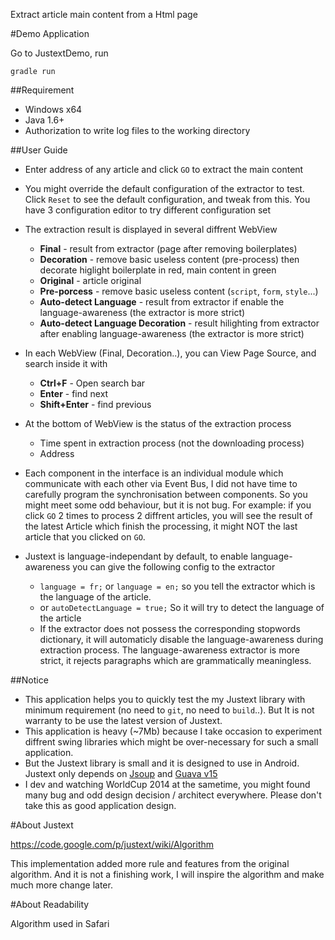 Extract article main content from a Html page

#Demo Application

Go to JustextDemo, run 

    gradle run

##Requirement

- Windows x64
- Java 1.6+
- Authorization to write log files to the working directory

##User Guide

- Enter address of any article and click `GO` to extract the main content
- You might override the default configuration of the extractor to test. Click `Reset` to see the default configuration, and tweak from this. You have 3 configuration editor to try different configuration set
- The extraction result is displayed in several diffrent WebView 
    + **Final** - result from extractor (page after removing boilerplates)
    + **Decoration** - remove basic useless content (pre-process) then decorate higlight boilerplate in red, main content in green
    + **Original** - article original
    + **Pre-porcess** - remove basic useless content (`script`, `form`, `style`...)
    + **Auto-detect Language** - result from extractor if enable the language-awareness (the extractor is more strict)
    + **Auto-detect Language Decoration** - result hilighting from extractor after enabling language-awareness (the extractor is more strict)

- In each WebView (Final, Decoration..), you can View Page Source, and search inside it with
    + **Ctrl+F** - Open search bar
    + **Enter** - find next
    + **Shift+Enter** - find previous

- At the bottom of WebView is the status of the extraction process
    + Time spent in extraction process (not the downloading process)
    + Address

- Each component in the interface is an individual module which communicate with each other via Event Bus, I did not have time to carefully program the synchronisation between components. So you might meet some odd behaviour, but it is not bug. For example: if you click `GO` 2 times to process 2 diffrent articles, you will see the result of the latest Article which finish the processing, it might NOT the last article that you clicked on `GO`.

- Justext is language-independant by default, to enable language-awareness you can give the following config to the extractor
    +  `language = fr;` or `language = en;` so you tell the extractor which is the language of the article.
    +  or `autoDetectLanguage = true;` So it will try to detect the language of the article
    +  If the extractor does not possess the corresponding stopwords dictionary, it will automaticly disable the language-awareness during extraction process. The language-awareness extractor is more strict, it rejects paragraphs which are grammatically meaningless.

##Notice

- This application helps you to quickly test the my Justext library with minimum requirement (no need to `git`, no need to `build`..). But It is not warranty to be use the latest version of Justext.
- This application is heavy (~7Mb) because I take occasion to experiment diffrent swing libraries which might be over-necessary for such a small application.
- But the Justext library is small and it is designed to use in Android. Justext only depends on [Jsoup](http://jsoup.org/) and [Guava v15](https://code.google.com/p/guava-libraries/)
- I dev and watching WorldCup 2014 at the sametime, you might found many bug and odd design decision / architect everywhere. Please don't take this as good application design.

#About Justext

https://code.google.com/p/justext/wiki/Algorithm

This implementation added more rule and features from the original algorithm. And it is not a finishing work, I will inspire the algorithm and make much more change later.

#About Readability

Algorithm used in Safari